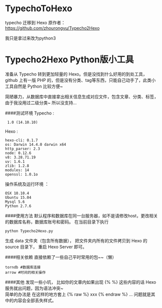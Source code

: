 # TypechoToHexo
typecho 迁移到 Hexo
原作者：
https://github.com/zhourongyu/Typecho2Hexo


我只是拿过来改为python3


# Typecho2Hexo Python版小工具
准备从 Typecho 转到更加轻量的 Hexo。但是没找到什么好用的到处工具，github 上有一版 PHP 的，但是没有分类、tag等东西，只能自己动手了，此类小工具自然是 Python 比较方便~  
  
简陋暴力，从数据库中直接拿出相关信息生成对应文件，包含文章、分类、标签，由于我没用过二级分类~ 所以没支持...

####测试环境
Typecho :

	 1.0 (14.10.10)
	 
Hexo :

	hexo-cli: 0.1.7
	os: Darwin 14.4.0 darwin x64
	http_parser: 2.3
	node: 0.12.6
	v8: 3.28.71.19
	uv: 1.6.1
	zlib: 1.2.8
	modules: 14
	openssl: 1.0.1o

操作系统及运行环境 ：

	OSX 10.10.4
	Ubuntu 15.04	
	Mysql 5.6
	Python 2.7.6
	
	
####使用方法
默认程序和数据库在同一台服务器，如不是请修改host，更改相关的数据库名称，数据库账号和密码。
在当前目录下执行

	python Typecho2Hexo.py
	
生成 data 文件夹（包含所有数据）， 把文件夹内所有的文件拷贝到 Hexo 的 source 目录下， 重启 Hexo Server 即可。

####相关依赖 
直接依赖了一些自己平时常用的包~~（懒）

	torndb #数据库连接
	arrow #时间的相关操作
	
	
####其他
发现一些小坑， 比如你的文章内如果出现 {% %} 这些内容的话 Hexo 服务就出问题，因为语法冲突~  
简单的办法是 在这样的地方套上  {% raw %} xxx {% endraw %} ... 问题就是其中的内容会全部丢失样式。
